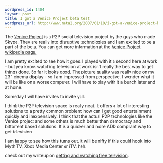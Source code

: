 ```yaml
--- 
wordpress_id: 1404
layout: post
title: I got a Venice Project beta test
wordpress_url: http://www.nata2.org/2007/01/10/i-got-a-venice-project-beta-test/
---
```

The <a href="https://www.theveniceproject.com">Venice Project</a> is a P2P social television project by the guys who made <a href="http://skype.com">Skype</a>. They are really into disruptive technologies and I am excited to be a part of the beta. You can get more information at the <a href="http://en.wikipedia.org/wiki/The_Venice_Project_%28software%29">Venice Project wikipedia page.</a>

I am pretty excited to see how it goes. I played with it a second here at work - but yea know. watching television at work isn't really the best way to get things done. So far it looks good. The picture quality was really nice on my 23" cinema display - so I am impressed from perspective. I wonder what it will be like on a worse computer. I will have to play with it a bunch later and at home.

Someday I will have invites to  invite yall.

I think the P2P television space is really neat. It offers a lot of interesting solutions to a pretty common problem: how can I get good entertainment quickly and inexpensively. I think that the actual P2P technologies like the Venice project and some others is much better than democracy and bittorrent based solutions. It is a quicker and more ADD compliant way to get television.

I am happy to see how this turns out. It will be nifty if this could hook into <a href="http://www.mythtv.org//">Myth TV</a>, <a href="http://www.xboxmediacenter.de/">Xbox Media Center</a> or <a href="http://www.apple.com/appletv/">iTV</a>. heh.

check out my writeup on <a href="http://www.nata2.org/2006/10/09/get-and-watch-free-tv/">getting and watching free television</a>.
